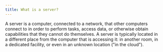 ```yaml
---
title: What is a server?
---
```


A server is a computer, connected to a network, that other computers connect to in order to perform tasks, access data, or otherwise obtain capabilities that they cannot do themselves. A server is typically located in a different place from the computer that is accessing it: in another room, in a dedicated facility, or even in an unknown location ("in the cloud").